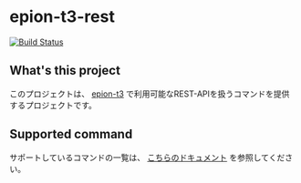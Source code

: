# epion-t3-rest


[![Build Status](https://travis-ci.org/epion-tropic-test-tool/epion-t3-rest.svg?branch=master)](https://travis-ci.org/epion-tropic-test-tool/epion-t3-rest)

## What's this project

このプロジェクトは、 [epion-t3](http://docs.epion-t3.com) で利用可能なREST-APIを扱うコマンドを提供するプロジェクトです。

## Supported command

サポートしているコマンドの一覧は、 [こちらのドキュメント](./rest_spec.md) を参照してください。